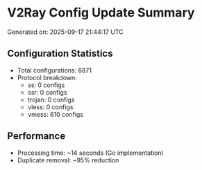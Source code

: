 # V2Ray Config Update Summary
Generated on: 2025-09-17 21:44:17 UTC

## Configuration Statistics
- Total configurations: 6871
- Protocol breakdown:
  - ss: 0 configs
  - ssr: 0 configs
  - trojan: 0 configs
  - vless: 0 configs
  - vmess: 610 configs

## Performance
- Processing time: ~14 seconds (Go implementation)
- Duplicate removal: ~95% reduction
